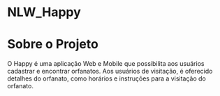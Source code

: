 # NLW_Happy

<h1>Sobre o Projeto</h1>

<p>O Happy é uma aplicação Web e Mobile que possibilita aos usuários cadastrar e encontrar orfanatos. Aos usuários de visitação, é oferecido detalhes do orfanato, como horários e instruções para a visitação do orfanato.</p>
